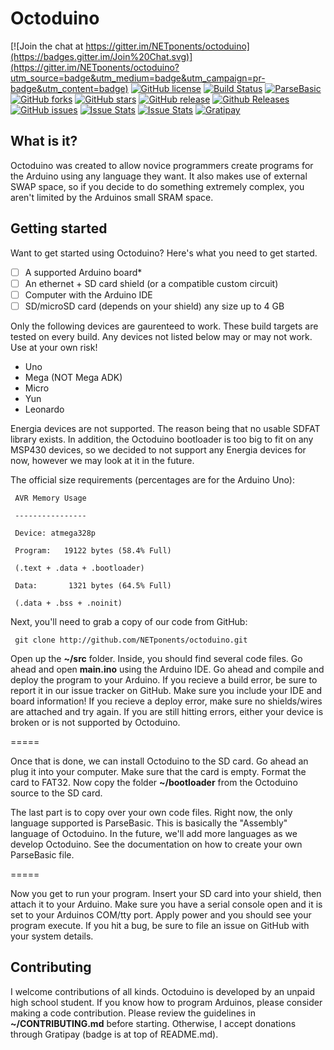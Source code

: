 # Octoduino

[![Join the chat at https://gitter.im/NETponents/octoduino](https://badges.gitter.im/Join%20Chat.svg)](https://gitter.im/NETponents/octoduino?utm_source=badge&utm_medium=badge&utm_campaign=pr-badge&utm_content=badge)
[![GitHub license](https://img.shields.io/github/license/NETponents/octoduino.svg)](https://github.com/NETponents/octoduino)
[![Build Status](https://travis-ci.org/NETponents/octoduino.svg?branch=master)](https://travis-ci.org/NETponents/octoduino)
[![ParseBasic](https://img.shields.io/badge/ParseBasic-v0.1.0-blue.svg)](https://github.com/NETponents/ParseBasic)
[![GitHub forks](https://img.shields.io/github/forks/NETponents/octoduino.svg)](https://github.com/NETponents/octoduino)
[![GitHub stars](https://img.shields.io/github/stars/NETponents/octoduino.svg)](https://github.com/NETponents/octoduino)
[![GitHub release](https://img.shields.io/github/release/NETponents/octoduino.svg)](https://github.com/NETponents/octoduino)
[![Github Releases](https://img.shields.io/github/downloads/NETponents/octoduino/latest/total.svg)](https://github.com/NETponents/octoduino/releases)
[![GitHub issues](https://img.shields.io/github/issues/NETponents/octoduino.svg)](https://github.com/NETponents/octoduino)
[![Issue Stats](http://issuestats.com/github/NETponents/octoduino/badge/pr?style=flat)](http://issuestats.com/github/NETponents/octoduino)
[![Issue Stats](http://issuestats.com/github/NETponents/octoduino/badge/issue?style=flat)](http://issuestats.com/github/NETponents/octoduino)
[![Gratipay](https://img.shields.io/gratipay/ARMmaster17.svg)](http://gratipay.com/~ARMmaster17)

## What is it?
Octoduino was created to allow novice programmers create programs for the Arduino using any language they want. It also makes use of external SWAP space, so if you decide to do something extremely complex, you aren't limited by the Arduinos small SRAM space.

## Getting started
Want to get started using Octoduino? Here's what you need to get started.
- [ ] A supported Arduino board*
- [ ] An ethernet + SD card shield (or a compatible custom circuit)
- [ ] Computer with the Arduino IDE
- [ ] SD/microSD card (depends on your shield) any size up to 4 GB

Only the following devices are gaurenteed to work. These build targets are tested on every build. Any devices not listed below may or may not work. Use at your own risk!
- Uno
- Mega (NOT Mega ADK)
- Micro
- Yun
- Leonardo
 
Energia devices are not supported. The reason being that no usable SDFAT library exists. In addition, the Octoduino bootloader is too big to fit on any MSP430 devices, so we decided to not support any Energia devices for now, however we may look at it in the future.

The official size requirements (percentages are for the Arduino Uno):

     AVR Memory Usage

     ----------------

     Device: atmega328p

     Program:   19122 bytes (58.4% Full)

     (.text + .data + .bootloader)

     Data:       1321 bytes (64.5% Full)

     (.data + .bss + .noinit)

Next, you'll need to grab a copy of our code from GitHub:

     git clone http://github.com/NETponents/octoduino.git

Open up the **~/src** folder. Inside, you should find several code files. Go ahead and open **main.ino** using the Arduino IDE. Go ahead and compile and deploy the program to your Arduino. If you recieve a build error, be sure to report it in our issue tracker on GitHub. Make sure you include your IDE and board information! If you recieve a deploy error, make sure no shields/wires are attached and try again. If you are still hitting errors, either your device is broken or is not supported by Octoduino.

=====

Once that is done, we can install Octoduino to the SD card. Go ahead an plug it into your computer. Make sure that the card is empty. Format the card to FAT32. Now copy the folder **~/bootloader** from the Octoduino source to the SD card.

The last part is to copy over your own code files. Right now, the only language supported is ParseBasic. This is basically the "Assembly" language of Octoduino. In the future, we'll add more languages as we develop Octoduino. See the documentation on how to create your own ParseBasic file.

=====

Now you get to run your program. Insert your SD card into your shield, then attach it to your Arduino. Make sure you have a serial console open and it is set to your Arduinos COM/tty port. Apply power and you should see your program execute. If you hit a bug, be sure to file an issue on GitHub with your system details.

## Contributing
I welcome contributions of all kinds. Octoduino is developed by an unpaid high school student. If you know how to program Arduinos, please consider making a code contribution. Please review the guidelines in **~/CONTRIBUTING.md** before starting. Otherwise, I accept donations through Gratipay (badge is at top of README.md).
